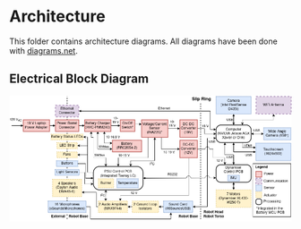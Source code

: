 # Architecture
This folder contains architecture diagrams. All diagrams have been done with [diagrams.net](diagrams.net).

## Electrical Block Diagram
![Electrical Block Diagram](electrical_block_diagram.png)
